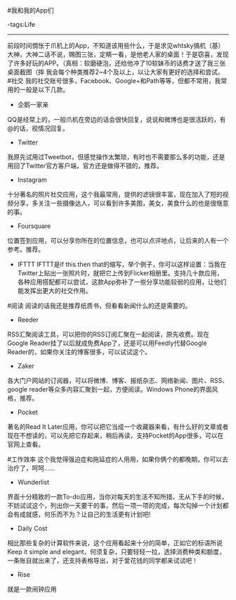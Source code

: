 #我和我的App们

-tags:Life

----
前段时间惆怅于爪机上的App，不知道该用些什么，于是求见whtsky搞机（基）大神，大神二话不说，赐图三张，定睛一看，是他老人家的桌面！于是窃喜，发现了许多好玩的APP。（真相：软磨硬泡，还给他冲了10软妹币的话费才送了我三张桌面截图（摔
我会每个种类推荐2~4个及以上，以让大家有更好的选择和尝试。
#社交
我的社交账号很多，Facebook、Google+和Path等等，但都不常用，我常用的一般是以下几款。

* 企鹅一家亲

QQ是经常上的，一般爪机在旁边的话会很快回复，说说和微博也是很活跃的，有@的话，视情况回复。

* Twitter

我原先试用过Tweetbot，但感觉操作太繁琐，有时也不需要那么多的功能，还是用回了Twitter官方客户端，官方还是做得不错的，推荐。

* Instagram

十分著名的照片社交应用，这个我最常用，提供的滤镜很丰富，现在加入了短的视频分享，多关注一些摄像达人，可以看到许多美图，美女，美食什么的也是很惬意的事。

* Foursquare

位置签到应用，可以分享你所在的位置信息，也可以点评地点，让后来的人有一个参考。推荐。

* IFTTT
IFTTT是if this then that的缩写，举个例子，你可以这样设置：当我在Twitter上贴出一张照片时，就把它上传到Flicker相册里。支持几十款应用，各种应用搭配都可以尝试，这款App弥补了一些分享功能较弱的应用，让他们能发挥出更大的社交作用。


#阅读
阅读的话我还是推荐纸质书，但看看新闻什么的还是需要的。

* Reeder

RSS汇聚阅读工具，可以把你的RSS订阅汇聚在一起阅读，原先收费。现在Google Reader挂了以后就成免费App了，还是可以用Feedly代替Google Reader的，如果你关注的博客很多，可以试试这个。

* Zaker

各大门户网站的订阅器，可以将微博、博客、报纸杂志、网络新闻、图片、RSS、google reader等众多内容汇聚到一起，方便阅读。Windows Phone的界面风格，推荐。

* Pocket

著名的Read It Later应用，你可以把它当成一个收藏器来看，有什么好的文章或者现在不想读的，可以先把它存起来，稍后再读，支持Pocket的App很多，可以在官网上查看。

#工作效率
这个我觉得强迫症和拖延症的人用用，如果你俩个的都晚期，你可以去治疗了，呵呵......

* Wunderlist

界面十分精致的一款To-do应用，当你对每天的生活不知所措，无从下手的时候，不妨试试这个，列出你一天要干的事，然后一项一项的完成，每次勾掉一个计划都会有成就感，何乐而不为？让自己的生活更有计划吧!

* Daily Cost

相比那些复杂的计算软件来说，这个应用看起来十分的简单，正如它的标语所说Keep it simple and elegant，何须复杂，只要轻轻一拉，选择消费种类和额度，一条账目就出来了，还支持表格导出，对于爱花钱的同学都来试试吧！

* Rise

就是一款闹钟应用